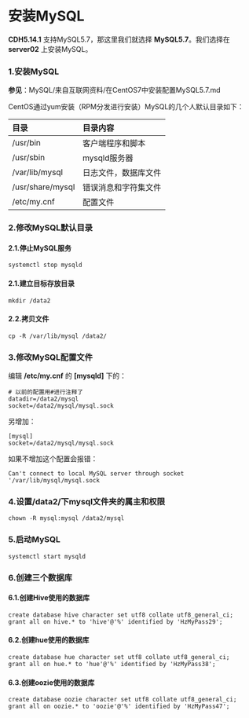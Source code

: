 安装MySQL
================================================================================
**CDH5.14.1** 支持MySQL5.7，那这里我们就选择 **MySQL5.7**。我们选择在 **server02** 上安装MySQL。

### 1.安装MySQL
**参见**：MySQL/来自互联网资料/在CentOS7中安装配置MySQL5.7.md

CentOS通过yum安装（RPM分发进行安装）MySQL的几个人默认目录如下：

| 目录 | 目录内容 |
| :------------- | :------------- |
| /usr/bin | 客户端程序和脚本 |
| /usr/sbin | mysqld服务器 |
| /var/lib/mysql | 日志文件，数据库文件 |
| /usr/share/mysql | 错误消息和字符集文件 |
| /etc/my.cnf | 配置文件 |

### 2.修改MySQL默认目录

#### 2.1.停止MySQL服务
```shell
systemctl stop mysqld
```

#### 2.1.建立目标存放目录
```shell
mkdir /data2
```

#### 2.2.拷贝文件
```shell
cp -R /var/lib/mysql /data2/
```

### 3.修改MySQL配置文件
编辑 **/etc/my.cnf** 的 **[mysqld]** 下的：
```shell
# 以前的配置用#进行注释了
datadir=/data2/mysql
socket=/data2/mysql/mysql.sock
```
另增加：
```shell
[mysql]
socket=/data2/mysql/mysql.sock
```
如果不增加这个配置会报错：
```
Can't connect to local MySQL server through socket '/var/lib/mysql/mysql.sock
```

### 4.设置/data2/下mysql文件夹的属主和权限
```shell
chown -R mysql:mysql /data2/mysql
```

### 5.启动MySQL
```shell
systemctl start mysqld
```

### 6.创建三个数据库

#### 6.1.创建Hive使用的数据库
```shell
create database hive character set utf8 collate utf8_general_ci;
grant all on hive.* to 'hive'@'%' identified by 'HzMyPass29';
```

#### 6.2.创建hue使用的数据库
```shell
create database hue character set utf8 collate utf8_general_ci;
grant all on hue.* to 'hue'@'%' identified by 'HzMyPass38';
```

#### 6.3.创建oozie使用的数据库
```shell
create database oozie character set utf8 collate utf8_general_ci;
grant all on oozie.* to 'oozie'@'%' identified by 'HzMyPass47';
```

